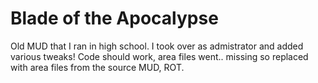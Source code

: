 # Blade of the Apocalypse

Old MUD that I ran in high school. I took over as admistrator and added various tweaks! Code should work, area files went.. missing so replaced with area files from the source MUD, ROT.